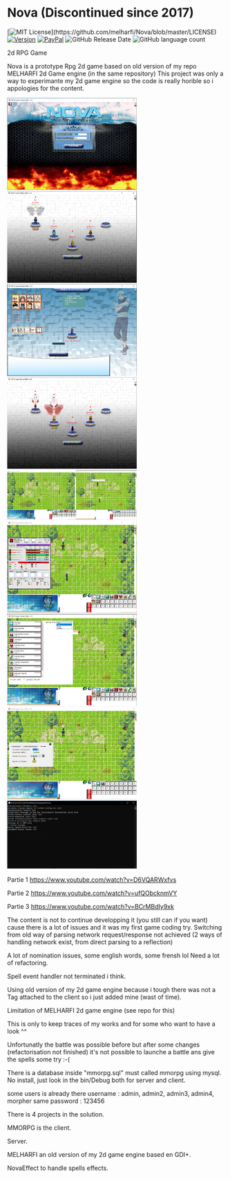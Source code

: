 # Nova (Discontinued since 2017)
[![MIT License](https://img.shields.io/apm/l/atomic-design-ui.svg?)](https://github.com/melharfi/Nova/blob/master/LICENSE)
[![Version](https://badge.fury.io/gh/tterb%2FHyde.svg)](https://github.com/melharfi/Nova)
[![PayPal](https://img.shields.io/badge/paypal-donate-yellow.svg)](https://www.paypal.com/cgi-bin/webscr?cmd=_s-xclick&hosted_button_id=VN92ND2CDMX92)
![GitHub Release Date](https://img.shields.io/github/release-date/melharfi/Nova?color=Green)
![GitHub language count](https://img.shields.io/github/languages/count/melharfi/Nova?color=red)

2d RPG Game

Nova is a prototype Rpg 2d game based on old version of my repo MELHARFI 2d Game engine (in the same repository)
This project was only a way to experimante my 2d game engine so the code is really horible so i appologies for the content.

<img src="Resources/client1.PNG" width = "300">
<img src="Resources/client2.PNG" width = "300">
<img src="Resources/client3.PNG" width = "300">
<img src="Resources/client4.PNG" width = "300">
<img src="Resources/client5.PNG" width = "300">
<img src="Resources/client6.PNG" width = "300">
<img src="Resources/client7.PNG" width = "300">
<img src="Resources/client8.PNG" width = "300">
<img src="Resources/server.PNG" width = "300">

Partie 1
https://www.youtube.com/watch?v=D6VQARWxfvs

Partie 2
https://www.youtube.com/watch?v=ufQObcknmVY

Partie 3
https://www.youtube.com/watch?v=BCrMBdIy9xk

The content is not to continue developping it (you still can if you want) cause there is a lot of issues and it was my first game coding try.
Switching from old way of parsing network request/response not achieved (2 ways of handling network exist, from direct parsing to a reflection)

A lot of nomination issues, some english words, some frensh lol
Need a lot of refactoring.

Spell event handler not terminated i think.

Using old version of my 2d game engine because i tough there was not a Tag attached to the client so i just added mine (wast of time).

Limitation of MELHARFI 2d game engine (see repo for this)

This is only to keep traces of my works and for some who want to have a look ^^

Unfortunatly the battle was possible before but after some changes (refactorisation not finished) it's not possible to launche a battle ans give the spells some try :-(

There is a database inside "mmorpg.sql" must called mmorpg using mysql.
No install, just look in the bin/Debug both for server and client.

some users is already there
username : admin, admin2, admin3, admin4, morpher
same password : 123456

There is 4 projects in the solution.

MMORPG is the client.

Server.

MELHARFI an old version of my 2d game engine based en GDI+.

NovaEffect to handle spells effects.
